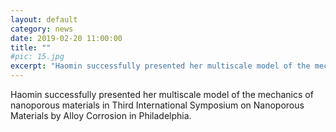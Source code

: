 ```yaml
---
layout: default
category: news
date: 2019-02-20 11:00:00
title: ""
#pic: 15.jpg
excerpt: "Haomin successfully presented her multiscale model of the mechanics of nanoporous materials in Third International Symposium on Nanoporous Materials by Alloy Corrosion in Philadelphia."
---
```


Haomin successfully presented her multiscale model of the mechanics of nanoporous materials in Third International Symposium on Nanoporous Materials by Alloy Corrosion in Philadelphia.